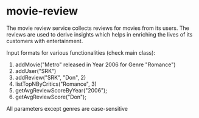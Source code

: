 # movie-review

The movie review service collects reviews for movies from its users. The reviews are used to derive insights which helps in enriching the lives of its customers with entertainment.

Input formats for various functionalities (check main class):
1. addMovie("Metro" released in Year 2006 for Genre "Romance")
2. addUser("SRK")
3. addReview("SRK", "Don", 2)
4. listTopNByCritics("Romance", 3)
5. getAvgReviewScoreByYear("2006");
6. getAvgReviewScore("Don");

All parameters except genres are case-sensitive